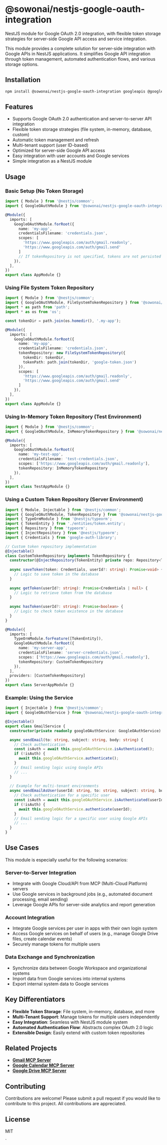 # @sowonai/nestjs-google-oauth-integration

NestJS module for Google OAuth 2.0 integration, with flexible token storage strategies for server-side Google API access and service integration.

This module provides a complete solution for server-side integration with Google APIs in NestJS applications. It simplifies Google API integration through token management, automated authentication flows, and various storage options.

## Installation
```bash
npm install @sowonai/nestjs-google-oauth-integration googleapis @google-cloud/local-auth
```

## Features

- Supports Google OAuth 2.0 authentication and server-to-server API integration
- Flexible token storage strategies (file system, in-memory, database, custom)
- Automatic token management and refresh
- Multi-tenant support (user ID-based)
- Optimized for server-side Google API access
- Easy integration with user accounts and Google services
- Simple integration as a NestJS module

## Usage

### Basic Setup (No Token Storage)

```typescript
import { Module } from '@nestjs/common';
import { GoogleOAuthModule } from '@sowonai/nestjs-google-oauth-integration';

@Module({
  imports: [
    GoogleOAuthModule.forRoot({
      name: 'my-app',
      credentialsFilename: 'credentials.json',
      scopes: [
        'https://www.googleapis.com/auth/gmail.readonly',
        'https://www.googleapis.com/auth/gmail.send'
      ]
      // If tokenRepository is not specified, tokens are not persisted
    }),
  ],
})
export class AppModule {}
```

### Using File System Token Repository

```typescript
import { Module } from '@nestjs/common';
import { GoogleOAuthModule, FileSystemTokenRepository } from '@sowonai/nestjs-google-oauth-integration';
import * as path from 'path';
import * as os from 'os';

const tokenDir = path.join(os.homedir(), '.my-app');

@Module({
  imports: [
    GoogleOAuthModule.forRoot({
      name: 'my-app',
      credentialsFilename: 'credentials.json',
      tokenRepository: new FileSystemTokenRepository({
        tokenDir: tokenDir,
        tokenPath: path.join(tokenDir, 'google-token.json')
      }),
      scopes: [
        'https://www.googleapis.com/auth/gmail.readonly',
        'https://www.googleapis.com/auth/gmail.send'
      ]
    }),
  ],
})
export class AppModule {}
```

### Using In-Memory Token Repository (Test Environment)

```typescript
import { Module } from '@nestjs/common';
import { GoogleOAuthModule, InMemoryTokenRepository } from '@sowonai/nestjs-google-oauth-integration';

@Module({
  imports: [
    GoogleOAuthModule.forRoot({
      name: 'my-test-app',
      credentialsFilename: 'test-credentials.json',
      scopes: ['https://www.googleapis.com/auth/gmail.readonly'],
      tokenRepository: InMemoryTokenRepository
    }),
  ],
})
export class TestAppModule {}
```

### Using a Custom Token Repository (Server Environment)

```typescript
import { Module, Injectable } from '@nestjs/common';
import { GoogleOAuthModule, TokenRepository } from '@sowonai/nestjs-google-oauth-integration';
import { TypeOrmModule } from '@nestjs/typeorm';
import { TokenEntity } from './entities/token.entity';
import { Repository } from 'typeorm';
import { InjectRepository } from '@nestjs/typeorm';
import { Credentials } from 'google-auth-library';

// Custom token repository implementation
@Injectable()
class CustomTokenRepository implements TokenRepository {
  constructor(@InjectRepository(TokenEntity) private repo: Repository<TokenEntity>) {}
  
  async saveToken(token: Credentials, userId?: string): Promise<void> {
    // Logic to save token in the database
  }
  
  async getToken(userId?: string): Promise<Credentials | null> {
    // Logic to retrieve token from the database
  }
  
  async hasToken(userId?: string): Promise<boolean> {
    // Logic to check token existence in the database
  }
}

@Module({
  imports: [
    TypeOrmModule.forFeature([TokenEntity]),
    GoogleOAuthModule.forRoot({
      name: 'my-server-app',
      credentialsFilename: 'server-credentials.json',
      scopes: ['https://www.googleapis.com/auth/gmail.readonly'],
      tokenRepository: CustomTokenRepository
    }),
  ],
  providers: [CustomTokenRepository]
})
export class ServerAppModule {}
```

### Example: Using the Service

```typescript
import { Injectable } from '@nestjs/common';
import { GoogleOAuthService } from '@sowonai/nestjs-google-oauth-integration';

@Injectable()
export class GmailService {
  constructor(private readonly googleOAuthService: GoogleOAuthService) {}

  async sendEmail(to: string, subject: string, body: string) {
    // Check authentication
    const isAuth = await this.googleOAuthService.isAuthenticated();
    if (!isAuth) {
      await this.googleOAuthService.authenticate();
    }
    // Email sending logic using Google APIs
    // ...
  }
  
  // Example for multi-tenant environments
  async sendEmailAsUser(userId: string, to: string, subject: string, body: string) {
    // Check authentication for a specific user
    const isAuth = await this.googleOAuthService.isAuthenticated(userId);
    if (!isAuth) {
      await this.googleOAuthService.authenticate(userId);
    }
    // Email sending logic for a specific user using Google APIs
    // ...
  }
}
```

## Use Cases

This module is especially useful for the following scenarios:

### Server-to-Server Integration

- Integrate with Google Cloud/API from MCP (Multi-Cloud Platform) servers
- Use Google services in background jobs (e.g., automated document processing, email sending)
- Leverage Google APIs for server-side analytics and report generation

### Account Integration

- Integrate Google services per user in apps with their own login system
- Access Google services on behalf of users (e.g., manage Google Drive files, create calendar events)
- Securely manage tokens for multiple users

### Data Exchange and Synchronization

- Synchronize data between Google Workspace and organizational systems
- Import data from Google services into internal systems
- Export internal system data to Google services

## Key Differentiators

- **Flexible Token Storage**: File system, in-memory, database, and more
- **Multi-Tenant Support**: Manage tokens for multiple users independently
- **Easy Integration**: Seamless with NestJS module system
- **Automated Authentication Flow**: Abstracts complex OAuth 2.0 logic
- **Extensible Design**: Easily extend with custom token repositories

## Related Projects

- **[Gmail MCP Server](https://github.com/sowonlabs/mcp-servers/tree/main/packages/gmail)**
- **[Google Calendar MCP Server](https://github.com/sowonlabs/mcp-servers/tree/main/packages/google-calendar)**
- **[Google Drive MCP Server](https://github.com/sowonlabs/mcp-servers/tree/main/packages/google-drive)**
 
## Contributing

Contributions are welcome! Please submit a pull request if you would like to contribute to this project. All contributions are appreciated.

## License

MIT

`